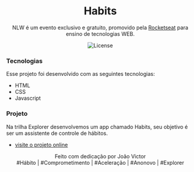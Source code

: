 <h1 align="center"> Habits </h1>

<p align="center">
NLW é um evento exclusivo e gratuito, promovido pela <a href="https://www.rocketseat.com.br/">Rocketseat<a/> para ensino de tecnologias WEB.</p>

<p align="center">
  <img alt="License" src="https://img.shields.io/static/v1?label=license&message=MIT&color=49AA26&labelColor=000000">
</p>

### Tecnologias 

Esse projeto foi desenvolvido com as seguintes tecnologias:

- HTML
- CSS
- Javascript

### Projeto

Na trilha Explorer desenvolvemos um app chamado Habits, seu objetivo é ser um assistente de controle de hábitos.<br>
- [visite o projeto online]()

<p align="center">
Feito com dedicação por João Victor<br/>
&#x0023;Hábito | &#x0023;Comprometimento | &#x0023;Aceleração | &#x0023;Anonovo | &#x0023;Explorer
</p>


